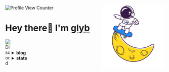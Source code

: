 ![Profile View Counter](https://komarev.com/ghpvc/?username=glyb)
<img align='right' height='200' src='pics/art.gif' alt='Hi'>
<h1>Hey there👋 I'm <a href="https://github.com/glyb" target="_blank">glyb</a></h1>
<a href="https://discord.gg/FVVhEG5y2g">
  <img align="left" alt="Discord" width="20px" src="https://raw.githubusercontent.com/peterthehan/peterthehan/master/assets/discord.svg" />
</a>


<br />
<br />

<details close="true">
  <summary><b>blog&nbsp;</b></summary>	
  
</details>

<details close="true">
  <summary><b>stats&nbsp;</b></summary>	
  
</details>



 
